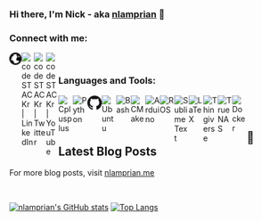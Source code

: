 ### Hi there, I'm Nick - aka [nlamprian](nlamprian) 👋

### Connect with me:

[<img align="left" alt="codeSTACKr.com" width="22px" src="https://raw.githubusercontent.com/iconic/open-iconic/master/svg/globe.svg" />][website]
[<img align="left" alt="codeSTACKr | LinkedIn" width="22px" src="https://cdn.jsdelivr.net/npm/simple-icons@v5/icons/linkedin.svg" />][linkedin]
[<img align="left" alt="codeSTACKr | Twitter" width="22px" src="https://cdn.jsdelivr.net/npm/simple-icons@v5/icons/twitter.svg" />][twitter]
[<img align="left" alt="codeSTACKr | YouTube" width="22px" src="https://cdn.jsdelivr.net/npm/simple-icons@v5/icons/facebook.svg" />][facebook]

<br />

### Languages and Tools:

<img align="left" alt="Cplusplus" width="26px" src="https://cdn.jsdelivr.net/npm/simple-icons@5/icons/cplusplus.svg" />
<img align="left" alt="Python" width="26px" src="https://cdn.jsdelivr.net/npm/simple-icons@5/icons/python.svg" />
<img align="left" alt="GitHub" width="26px" src="https://raw.githubusercontent.com/github/explore/78df643247d429f6cc873026c0622819ad797942/topics/github/github.png" />
<img align="left" alt="Ubuntu" width="26px" src="https://cdn.jsdelivr.net/npm/simple-icons@5/icons/ubuntu.svg" />
<img align="left" alt="Bash" width="26px" src="https://cdn.jsdelivr.net/npm/simple-icons@5/icons/gnubash.svg" />
<img align="left" alt="CMake" width="26px" src="https://cdn.jsdelivr.net/npm/simple-icons@5/icons/cmake.svg" />
<img align="left" alt="Arduino" width="26px" src="https://cdn.jsdelivr.net/npm/simple-icons@5/icons/arduino.svg" />
<img align="left" alt="ROS" width="26px" src="https://cdn.jsdelivr.net/npm/simple-icons@5/icons/ros.svg" />
<img align="left" alt="SublimeText" width="26px" src="https://cdn.jsdelivr.net/npm/simple-icons@5/icons/sublimetext.svg" />
<img align="left" alt="LaTeX" width="26px" src="https://cdn.jsdelivr.net/npm/simple-icons@5/icons/latex.svg" />
<img align="left" alt="Thingiverse" width="26px" src="https://cdn.jsdelivr.net/npm/simple-icons@5/icons/thingiverse.svg" />
<img align="left" alt="TrueNAS" width="26px" src="https://cdn.jsdelivr.net/npm/simple-icons@5/icons/truenas.svg" />
<img align="left" alt="Docker" width="26px" src="https://cdn.jsdelivr.net/npm/simple-icons@5/icons/docker.svg" />

<br />
<br />

## :book: Latest Blog Posts
<!-- BLOG-POST-LIST:START -->
<!-- BLOG-POST-LIST:END -->

For more blog posts, visit [nlamprian.me](https://nlamprian.me)

<br />

[![nlamprian's GitHub stats](https://github-readme-stats.vercel.app/api?username=nlamprian&count_private=true&show_icons=true)](https://github.com/anuraghazra/github-readme-stats)
[![Top Langs](https://github-readme-stats.vercel.app/api/top-langs/?username=nlamprian&layout=compact)](https://github.com/anuraghazra/github-readme-stats)


<!--
**nlamprian/nlamprian** is a ✨ _special_ ✨ repository because its `README.md` (this file) appears on your GitHub profile.

Here are some ideas to get you started:

- 🔭 I’m currently working on ...
- 🌱 I’m currently learning ...
- 👯 I’m looking to collaborate on ...
- 🤔 I’m looking for help with ...
- 💬 Ask me about ...
- 📫 How to reach me: ...
- 😄 Pronouns: ...
- ⚡ Fun fact: ...
-->

[website]: https://nlamprian.me
[linkedin]: https://www.linkedin.com/in/nlamprian
[twitter]: https://twitter.com/nlamprian
[facebook]: https://www.facebook.com/nick.lamprianidis
